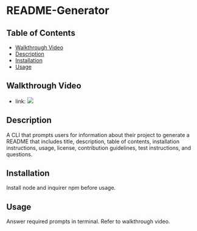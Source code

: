 # README-Generator

## Table of Contents
  - [Walkthrough Video](#walkthrough-video)
  - [Description](#description)
  - [Installation](#installation)
  - [Usage](#usage)

## Walkthrough Video
- link: 
![](https://i.gyazo.com/66a89c4719436a45961d2e0a5d7867fe.png)

## Description
A CLI that prompts users for information about their project to generate a README that includes title, description, table of contents, installation instructions, usage, license, contribution guidelines, test instructions, and questions. 

## Installation 
Install node and inquirer npm before usage. 

## Usage
Answer required prompts in terminal. Refer to walkthrough video.
